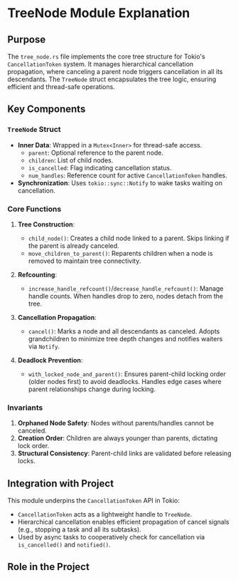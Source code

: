 # TreeNode Module Explanation

## Purpose
The `tree_node.rs` file implements the core tree structure for Tokio's `CancellationToken` system. It manages hierarchical cancellation propagation, where canceling a parent node triggers cancellation in all its descendants. The `TreeNode` struct encapsulates the tree logic, ensuring efficient and thread-safe operations.

## Key Components

### `TreeNode` Struct
- **Inner Data**: Wrapped in a `Mutex<Inner>` for thread-safe access.
  - `parent`: Optional reference to the parent node.
  - `children`: List of child nodes.
  - `is_cancelled`: Flag indicating cancellation status.
  - `num_handles`: Reference count for active `CancellationToken` handles.
- **Synchronization**: Uses `tokio::sync::Notify` to wake tasks waiting on cancellation.

### Core Functions
1. **Tree Construction**:
   - `child_node()`: Creates a child node linked to a parent. Skips linking if the parent is already canceled.
   - `move_children_to_parent()`: Reparents children when a node is removed to maintain tree connectivity.

2. **Refcounting**:
   - `increase_handle_refcount()`/`decrease_handle_refcount()`: Manage handle counts. When handles drop to zero, nodes detach from the tree.

3. **Cancellation Propagation**:
   - `cancel()`: Marks a node and all descendants as canceled. Adopts grandchildren to minimize tree depth changes and notifies waiters via `Notify`.

4. **Deadlock Prevention**:
   - `with_locked_node_and_parent()`: Ensures parent-child locking order (older nodes first) to avoid deadlocks. Handles edge cases where parent relationships change during locking.

### Invariants
1. **Orphaned Node Safety**: Nodes without parents/handles cannot be canceled.
2. **Creation Order**: Children are always younger than parents, dictating lock order.
3. **Structural Consistency**: Parent-child links are validated before releasing locks.

## Integration with Project
This module underpins the `CancellationToken` API in Tokio:
- `CancellationToken` acts as a lightweight handle to `TreeNode`.
- Hierarchical cancellation enables efficient propagation of cancel signals (e.g., stopping a task and all its subtasks).
- Used by async tasks to cooperatively check for cancellation via `is_cancelled()` and `notified()`.

## Role in the Project
